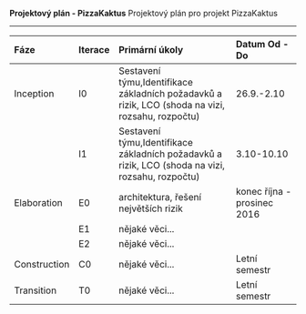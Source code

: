 
**Projektový plán - PizzaKaktus**
Projektový plán pro projekt PizzaKaktus

--------------

<table><thead>
<tr>
<th align="left">Fáze</th>
<th align="left">Iterace</th>
<th align="left">Primární úkoly</th>
<th align="left">Datum Od - Do</th>
</tr>
</thead><tbody>
<tr>
<td align="left">Inception</td>
<td align="left">I0</td>
<td align="left">Sestavení týmu,Identifikace základních požadavků a rizik, LCO (shoda na vizi, rozsahu, rozpočtu)</td>
<td align="left">26.9.-2.10</td>
</tr>
<tr>
<td align="left"></td>
<td align="left">I1</td>
<td align="left">Sestavení týmu,Identifikace základních požadavků a rizik, LCO (shoda na vizi, rozsahu, rozpočtu)</td>
<td align="left">3.10-10.10</td>
</tr>
<tr>
<td align="left">Elaboration</td>
<td align="left">E0</td>
<td align="left">architektura, řešení největších rizik</td>
<td align="left">konec října - prosinec 2016</td>
</tr>
<tr>
<td align="left"></td>
<td align="left">E1</td>
<td align="left">nějaké věci...</td>
<td align="left"></td>
</tr>
<tr>
<td align="left"></td>
<td align="left">E2</td>
<td align="left">nějaké věci...</td>
<td align="left"></td>
</tr>
<tr>
<td align="left">Construction</td>
<td align="left">C0</td>
<td align="left">nějaké věci...</td>
<td align="left">Letní semestr</td>
</tr>
<tr>
<td align="left">Transition</td>
<td align="left">T0</td>
<td align="left">nějaké věci...</td>
<td align="left">Letní semestr</td>
</tr>
</tbody></table>
